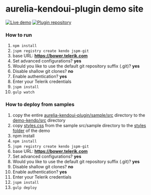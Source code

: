 # aurelia-kendoui-plugin demo site

[![Live demo](http://dabuttonfactory.com/button.png?t=Live+demo&f=Calibri-Bold&ts=24&tc=fff&tshs=1&tshc=000&hp=20&vp=8&c=5&bgt=gradient&bgc=3d85c6&ebgc=073763)](http://aurelia-ui-toolkits.github.io/demo-kendo/)
[![Plugin repository](http://dabuttonfactory.com/button.png?t=Plugin+repository&f=Calibri-Bold&ts=24&tc=fff&tshs=1&tshc=000&hp=20&vp=8&c=5&bgt=gradient&bgc=3d85c6&ebgc=073763)](https://github.com/aurelia-ui-toolkits/aurelia-kendoui-plugin)

### How to run
1. `npm install`
2. `jspm registry create kendo jspm-git`
 1. base URL: **https://bower.telerik.com**
 2. Set advanced configurations? **yes**
 3. Would you like to use the default git repository suffix (.git)? **yes**
 4. Disable shallow git clones? **no**
 5. Enable authentication? **yes**
 6. Enter your Telerik credentials
3. `jspm install`
4. `gulp watch`

### How to deploy from samples
1. copy the entire [aurelia-kendoui-plugin/sample/src](https://github.com/aurelia-ui-toolkits/aurelia-kendoui-plugin/tree/master/sample/src) directory to the [demo-kendo/src](https://github.com/aurelia-ui-toolkits/demo-kendo/tree/master/src) directory
2. copy [styles.css](https://github.com/aurelia-ui-toolkits/aurelia-kendoui-plugin/blob/master/sample/styles.css) from the sample src/sample directory to the [styles folder](https://github.com/aurelia-ui-toolkits/demo-kendo/styles) of the demo
3. npm install
4. `npm install`
5. `jspm registry create kendo jspm-git`
 1. base URL: **https://bower.telerik.com**
 2. Set advanced configurations? **yes**
 3. Would you like to use the default git repository suffix (.git)? **yes**
 4. Disable shallow git clones? **no**
 5. Enable authentication? **yes**
 6. Enter your Telerik credentials
6. `jspm install`
7. `gulp deploy`
